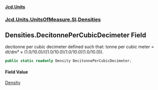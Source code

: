 #### [Jcd.Units](index 'index')
### [Jcd.Units.UnitsOfMeasure.SI](Jcd.Units.UnitsOfMeasure.SI 'Jcd.Units.UnitsOfMeasure.SI').[Densities](Densities 'Jcd.Units.UnitsOfMeasure.SI.Densities')

## Densities.DecitonnePerCubicDecimeter Field

decitonne per cubic decimeter defined such that: tonne per cubic meter = dt/dm³ ×
(1.0/10.0)/((1.0/10.0)*(1.0/10.0)*(1.0/10.0)).

```csharp
public static readonly Density DecitonnePerCubicDecimeter;
```

#### Field Value
[Density](Density 'Jcd.Units.UnitTypes.Density')